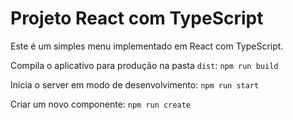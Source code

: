 # Projeto React com TypeScript

Este é um simples menu implementado em React com TypeScript.

Compila o aplicativo para produção na pasta `dist`: `npm run build`

Inicia o server em modo de desenvolvimento: `npm run start`

Criar um novo componente: `npm run create`
